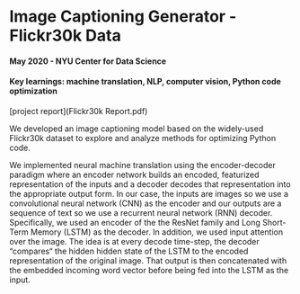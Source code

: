 # Image Captioning Generator - Flickr30k Data

#### May 2020 - NYU Center for Data Science
#### Key learnings: machine translation, NLP, computer vision, Python code optimization

[project report](Flickr30k Report.pdf)

We developed an image captioning model based on the widely-used Flickr30k dataset to explore and analyze methods for optimizing Python code.

We implemented neural machine translation using the encoder-decoder paradigm where an encoder network builds an encoded, featurized representation of the inputs and a decoder decodes that representation into the appropriate output form. In our case, the inputs are images so we use a convolutional neural network (CNN) as the encoder and our outputs are a sequence of text so we use a recurrent neural network (RNN) decoder. Specifically, we used an encoder of the the ResNet family and Long Short-Term Memory (LSTM) as the decoder. In addition, we used input attention over the image. The idea is at every decode time-step, the decoder “compares“ the hidden hidden state of the LSTM to the encoded representation of the original image. That output is then concatenated with the embedded incoming word vector before being fed into the LSTM as the input.
